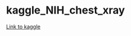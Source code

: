 # kaggle_NIH_chest_xray

[Link to kaggle](https://www.kaggle.com/juukaup/chest-x-ray-pathologies-predict)
